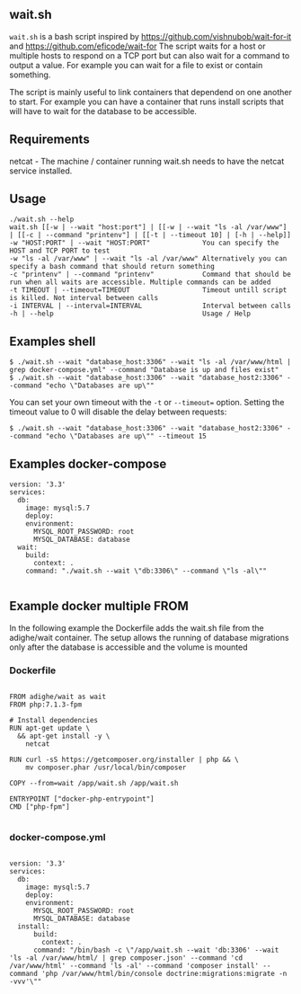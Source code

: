 ## wait.sh

`wait.sh` is a bash script inspired by https://github.com/vishnubob/wait-for-it and https://github.com/eficode/wait-for
The script waits for a host or multiple hosts to respond on a TCP port but can also wait for a command to output a value. For example you can wait for a file to exist or contain something.

The script is mainly useful to link containers that dependend on one another to start. For example you can have a container that runs install scripts that will have to wait for the database to be accessible.

## Requirements
netcat - The machine / container running wait.sh needs to have the netcat service installed.

## Usage

```
./wait.sh --help
wait.sh [[-w | --wait "host:port"] | [[-w | --wait "ls -al /var/www"] | [[-c | --command "printenv"] | [[-t | --timeout 10] | [-h | --help]]
-w "HOST:PORT" | --wait "HOST:PORT"             You can specify the HOST and TCP PORT to test 
-w "ls -al /var/www" | --wait "ls -al /var/www" Alternatively you can specify a bash command that should return something
-c "printenv" | --command "printenv"            Command that should be run when all waits are accessible. Multiple commands can be added
-t TIMEOUT | --timeout=TIMEOUT                  Timeout untill script is killed. Not interval between calls
-i INTERVAL | --interval=INTERVAL               Interval between calls
-h | --help                                     Usage / Help
```

## Examples shell

```
$ ./wait.sh --wait "database_host:3306" --wait "ls -al /var/www/html | grep docker-compose.yml" --command "Database is up and files exist"
$ ./wait.sh --wait "database_host:3306" --wait "database_host2:3306" --command "echo \"Databases are up\""
```

You can set your own timeout with the `-t` or `--timeout=` option.  Setting the timeout value to 0 will disable the delay between requests:

```
$ ./wait.sh --wait "database_host:3306" --wait "database_host2:3306" --command "echo \"Databases are up\"" --timeout 15
```
## Examples docker-compose

```
version: '3.3'
services:
  db:
    image: mysql:5.7
    deploy:
    environment:
      MYSQL_ROOT_PASSWORD: root
      MYSQL_DATABASE: database
  wait:
    build:
      context: .
    command: "./wait.sh --wait \"db:3306\" --command \"ls -al\""
    
```

## Example docker multiple FROM

In the following example the Dockerfile adds the wait.sh file from the adighe/wait container. 
The setup allows the running of database migrations only after the database is accessible and the volume is mounted

### Dockerfile
```

FROM adighe/wait as wait
FROM php:7.1.3-fpm

# Install dependencies
RUN apt-get update \
  && apt-get install -y \
    netcat

RUN curl -sS https://getcomposer.org/installer | php && \
    mv composer.phar /usr/local/bin/composer

COPY --from=wait /app/wait.sh /app/wait.sh

ENTRYPOINT ["docker-php-entrypoint"]
CMD ["php-fpm"]
    
```
### docker-compose.yml
```

version: '3.3'
services:
  db:
    image: mysql:5.7
    deploy:
    environment:
      MYSQL_ROOT_PASSWORD: root
      MYSQL_DATABASE: database
  install:
      build:
        context: .
      command: "/bin/bash -c \"/app/wait.sh --wait 'db:3306' --wait 'ls -al /var/www/html/ | grep composer.json' --command 'cd /var/www/html' --command 'ls -al' --command 'composer install' --command 'php /var/www/html/bin/console doctrine:migrations:migrate -n -vvv'\""

```